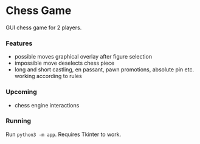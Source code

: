 # Chess Game
GUI chess game for 2 players.

### Features
- possible moves graphical overlay after figure selection
- impossible move deselects chess piece
- long and short castling, en passant, pawn promotions, absolute pin etc. working according to rules

### Upcoming
- chess engine interactions

### Running
Run `python3 -m app`. Requires Tkinter to work.
